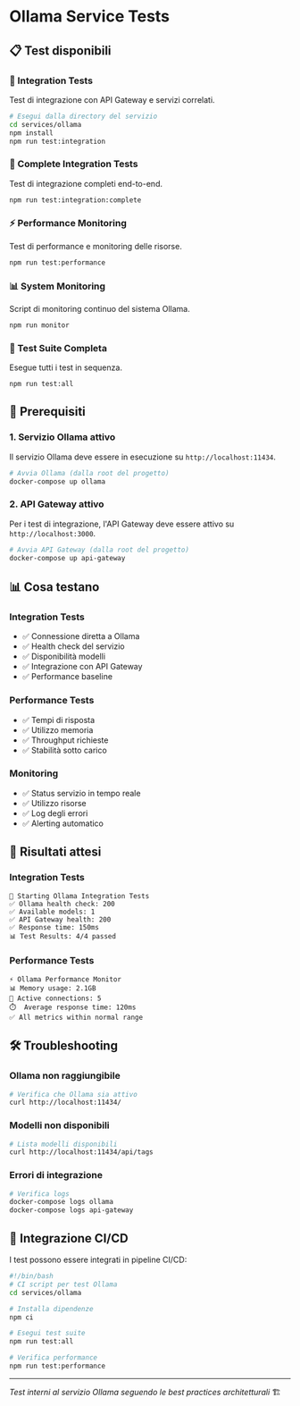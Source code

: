 # Ollama Service Tests

## 📋 Test disponibili

### 🔗 Integration Tests
Test di integrazione con API Gateway e servizi correlati.

```bash
# Esegui dalla directory del servizio
cd services/ollama
npm install
npm run test:integration
```

### 🔗 Complete Integration Tests
Test di integrazione completi end-to-end.

```bash
npm run test:integration:complete
```

### ⚡ Performance Monitoring
Test di performance e monitoring delle risorse.

```bash
npm run test:performance
```

### 📊 System Monitoring
Script di monitoring continuo del sistema Ollama.

```bash
npm run monitor
```

### 🧪 Test Suite Completa
Esegue tutti i test in sequenza.

```bash
npm run test:all
```

## 🚀 Prerequisiti

### 1. Servizio Ollama attivo
Il servizio Ollama deve essere in esecuzione su `http://localhost:11434`.

```bash
# Avvia Ollama (dalla root del progetto)
docker-compose up ollama
```

### 2. API Gateway attivo
Per i test di integrazione, l'API Gateway deve essere attivo su `http://localhost:3000`.

```bash
# Avvia API Gateway (dalla root del progetto)
docker-compose up api-gateway
```

## 📊 Cosa testano

### Integration Tests
- ✅ Connessione diretta a Ollama
- ✅ Health check del servizio
- ✅ Disponibilità modelli
- ✅ Integrazione con API Gateway
- ✅ Performance baseline

### Performance Tests
- ✅ Tempi di risposta
- ✅ Utilizzo memoria
- ✅ Throughput richieste
- ✅ Stabilità sotto carico

### Monitoring
- ✅ Status servizio in tempo reale
- ✅ Utilizzo risorse
- ✅ Log degli errori
- ✅ Alerting automatico

## 🎯 Risultati attesi

### Integration Tests
```
🧪 Starting Ollama Integration Tests
✅ Ollama health check: 200
✅ Available models: 1
✅ API Gateway health: 200
✅ Response time: 150ms
📊 Test Results: 4/4 passed
```

### Performance Tests
```
⚡ Ollama Performance Monitor
📊 Memory usage: 2.1GB
🔄 Active connections: 5
⏱️  Average response time: 120ms
✅ All metrics within normal range
```

## 🛠️ Troubleshooting

### Ollama non raggiungibile
```bash
# Verifica che Ollama sia attivo
curl http://localhost:11434/
```

### Modelli non disponibili
```bash
# Lista modelli disponibili
curl http://localhost:11434/api/tags
```

### Errori di integrazione
```bash
# Verifica logs
docker-compose logs ollama
docker-compose logs api-gateway
```

## 🔄 Integrazione CI/CD

I test possono essere integrati in pipeline CI/CD:

```bash
#!/bin/bash
# CI script per test Ollama
cd services/ollama

# Installa dipendenze
npm ci

# Esegui test suite
npm run test:all

# Verifica performance
npm run test:performance
```

---

*Test interni al servizio Ollama seguendo le best practices architetturali* 🏗️
